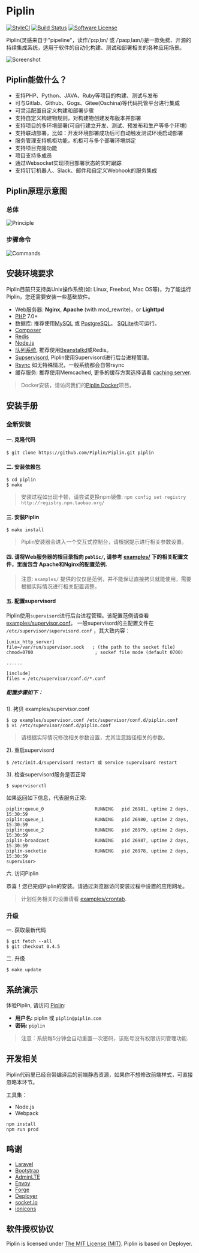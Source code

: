 # Piplin

[![StyleCI](https://styleci.io/repos/67609292/shield)](https://styleci.io/repos/67609292/)
[![Build Status](https://travis-ci.org/Piplin/Piplin.svg?branch=master)](https://travis-ci.org/Piplin/Piplin)
[![Software License](https://img.shields.io/badge/license-MIT-brightgreen.svg?style=flat-square)](LICENSE)

Piplin(灵感来自于"pipeline"，读作/ˈpɪpˌlɪn/ 或 /ˈpaɪpˌlaɪn/)是一款免费、开源的持续集成系统，适用于软件的自动化构建、测试和部署相关的各种应用场景。


![Screenshot](http://piplin.com/img/screenshot.png?v1)

## Piplin能做什么？

* 支持PHP、Python、JAVA、Ruby等项目的构建、测试与发布
* 可与Gitlab、Github、Gogs、Gitee(Oschina)等代码托管平台进行集成
* 可灵活配置自定义构建和部署步骤
* 支持自定义构建物规则，对构建物创建发布版本并部署
* 支持项目的多环境部署(可自行建立开发、测试、预发布和生产等多个环境)
* 支持联动部署，比如：开发环境部署成功后可自动触发测试环境启动部署
* 服务管理支持机柜功能，机柜可与多个部署环境绑定
* 支持项目克隆功能
* 项目支持多成员
* 通过Websocket实现项目部署状态的实时跟踪
* 支持钉钉机器人、Slack、邮件和自定义Webhook的服务集成

## Piplin原理示意图

### 总体

![Principle](http://piplin.com/img/principle.png?v2)

### 步骤命令

![Commands](http://piplin.com/screenshots/commands.png?v1)

## 安装环境要求

Piplin目前只支持类Unix操作系统(如: Linux, Freebsd, Mac OS等)，为了能运行Piplin，您还需要安装一些基础软件。

- Web服务器: **Nginx**, **Apache** (with mod_rewrite)，or **Lighttpd**
- [PHP](http://www.php.net) 7.0+
- 数据库: 推荐使用[MySQL](https://www.mysql.com) 或 [PostgreSQL](http://www.postgresql.org)。 [SQLite](https://www.sqlite.org)也可运行。
- [Composer](https://getcomposer.org)
- [Redis](http://redis.io)
- [Node.js](https://nodejs.org/)
- [队列系统](http://laravel.com/docs/5.5/queues), 推荐使用[Beanstalkd](http://kr.github.io/beanstalkd/)或Redis。
- [Supservisord](http://www.supervisord.org/), Piplin使用Supervisord进行后台进程管理。
- [Rsync](https://rsync.samba.org/) 如无特殊情况，一般系统都会自带rsync
- 缓存服务: 推荐使用Memcached, 更多的缓存方案选择请看 [caching server](http://laravel.com/docs/5.5/cache).

> Docker安装，请访问我们的[Piplin Docker](https://github.com/Piplin/Docker)项目。

## 安装手册

### 全新安装

#### 一. 克隆代码

```shell
$ git clone https://github.com/Piplin/Piplin.git piplin
```

#### 二. 安装依赖包

```shell
$ cd piplin
$ make
```

> 安装过程如出现卡顿，请尝试更换npm镜像: `npm config set registry http://registry.npm.taobao.org/`

#### 三. 安装Piplin

```shell
$ make install
```

> Piplin安装器会进入一个交互式控制台，请根据提示进行相关参数设置。

#### 四. 请将Web服务器的根目录指向 `public/`, 请参考 [examples/](/examples) 下的相关配置文件，里面包含 Apache和Nginx的配置范例.

> 注意: `examples/` 提供的仅仅是范例，并不能保证直接拷贝就能使用，需要根据实际情况进行相关配置调整。

#### 五. 配置supervisord

Piplin使用`supervisord`进行后台进程管理。该配置范例请查看[examples/supervisor.conf](examples/supervisor.conf)。 一般supervisord的主配置文件在 `/etc/supervisor/supervisord.conf` ，其大致内容：

```
[unix_http_server]
file=/var/run/supervisor.sock   ; (the path to the socket file)
chmod=0700                       ; sockef file mode (default 0700)

......

[include]
files = /etc/supervisor/conf.d/*.conf
```

##### 配置步骤如下：

1). 拷贝 examples/supervisor.conf

```shell
$ cp examples/supervisor.conf /etc/supervisor/conf.d/piplin.conf
$ vi /etc/supervisor/conf.d/piplin.conf
```

> 请根据实际情况修改相关参数设置，尤其注意路径相关的参数。

2). 重启supervisord

```shell
$ /etc/init.d/supervisord restart 或 service supervisord restart
```

3). 检查supervisord服务是否正常

```shell
$ supervisorctl
```

如果返回如下信息，代表服务正常:

```
piplin:queue_0                   RUNNING   pid 26981, uptime 2 days, 15:30:59
piplin:queue_1                   RUNNING   pid 26980, uptime 2 days, 15:30:59
piplin:queue_2                   RUNNING   pid 26979, uptime 2 days, 15:30:59
piplin-broadcast                 RUNNING   pid 26987, uptime 2 days, 15:30:59
piplin-socketio                  RUNNING   pid 26978, uptime 2 days, 15:30:59
supervisor>
```

六. 访问Piplin

恭喜！您已完成Piplin的安装。请通过浏览器访问安装过程中设置的应用网址。

> 计划任务相关的设置请看 [examples/crontab](examples/crontab).


### 升级

一. 获取最新代码

```shell
$ git fetch --all
$ git checkout 0.4.5
 ```

二. 升级

```shell
$ make update
```

## 系统演示

体验Piplin, 请访问 [Piplin](http://piplin.com):

- **用户名:** piplin 或 `piplin@piplin.com`
- **密码:** `piplin`

> 注意：系统每5分钟会自动重置一次密码，该账号没有权限访问管理功能.

## 开发相关

Piplin代码里已经自带编译后的前端静态资源，如果你不想修改前端样式，可直接忽略本环节。

工具集：

- Node.js
- Webpack

```shell
npm install
npm run prod
```

## 鸣谢

- [Laravel](http://laravel.com)
- [Bootstrap](https://github.com/twbs/bootstrap)
- [AdminLTE](https://github.com/almasaeed2010/AdminLTE)
- [Envoy](https://laravel.com/docs/5.5/envoy)
- [Forge](https://forge.laravel.com/)
- [Deployer](https://github.com/REBELinBLUE/deployer)
- [socket.io](https://github.com/socketio/socket.io)
- [ionicons](http://ionicons.com/)

## 软件授权协议

Piplin is licensed under [The MIT License (MIT)](LICENSE). Piplin is based on Deployer. 
